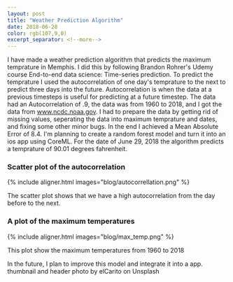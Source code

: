 ```yaml
---
layout: post
title: "Weather Prediction Algorithm"
date: 2018-06-28
color: rgb(107,9,0)
excerpt_separator: <!--more-->
---
```

I have made a weather prediction algorithm that predicts the maximum temprature in Memphis.
I did this by following Brandon Rohrer's Udemy course End-to-end data science: Time-series prediction.
To predict the temprature I used the autocorrelation of one day's temprature to the next to predict three days into the future. 
Autocorrelation is when the data at a previous timesteps is useful for predicting at a future timestep.
The data had an Autocorrelation of .9, the data was from 1960 to 2018, and I got the data from www.ncdc.noaa.gov.
I had to prepare the data by getting rid of missing values, seperating the data into maximum temprature and dates, and fixing some other minor bugs.
In the end I achieved a Mean Absolute Error of 8.4. I'm planning to create a random forest model and turn it into an ios app using CoreML.
For the date of June 29, 2018 the algorithm predicts a temprature of 90.01 degrees fahrenheit.

### Scatter plot of the autocorrelation

{% include aligner.html images="blog/autocorrellation.png" %}

 

The scatter plot shows that we have a high autocorrelation from the day before to the next.


### A plot of the maximum temperatures

{% include aligner.html images="blog/max_temp.png" %}

This plot show the maximum temperatures from 1960 to 2018

In the future, I plan to improve this model and integrate it into a app.
thumbnail and header photo by elCarito on Unsplash